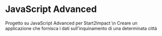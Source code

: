 # JavaScript Advanced
Progetto su JavaScript Advanced per Start2Impact \n
Creare un applicazione che fornisca i dati sull'inquinamento di una determinata città

